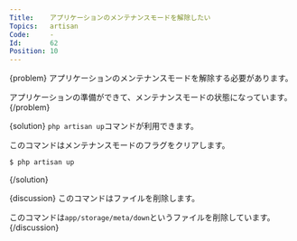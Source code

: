 ```yaml
---
Title:    アプリケーションのメンテナンスモードを解除したい
Topics:   artisan
Code:     -
Id:       62
Position: 10
---
```


{problem}
アプリケーションのメンテナンスモードを解除する必要があります。

アプリケーションの準備ができて、メンテナンスモードの状態になっています。
{/problem}

{solution}
`php artisan up`コマンドが利用できます。

このコマンドはメンテナンスモードのフラグをクリアします。

```bash
$ php artisan up
```
{/solution}

{discussion}
このコマンドはファイルを削除します。

このコマンドは`app/storage/meta/down`というファイルを削除しています。
{/discussion}
